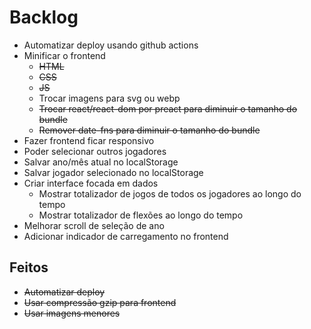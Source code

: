 # Backlog

- Automatizar deploy usando github actions
- Minificar o frontend
  - ~~HTML~~
  - ~~CSS~~
  - ~~JS~~
  - Trocar imagens para svg ou webp
  - ~~Trocar react/react-dom por preact para diminuir o tamanho do bundle~~
  - ~~Remover date-fns para diminuir o tamanho do bundle~~
- Fazer frontend ficar responsivo
- Poder selecionar outros jogadores
- Salvar ano/mês atual no localStorage
- Salvar jogador selecionado no localStorage
- Criar interface focada em dados
  - Mostrar totalizador de jogos de todos os jogadores ao longo do tempo
  - Mostrar totalizador de flexões ao longo do tempo
- Melhorar scroll de seleção de ano
- Adicionar indicador de carregamento no frontend

## Feitos

- ~~Automatizar deploy~~
- ~~Usar compressão gzip para frontend~~
- ~~Usar imagens menores~~
